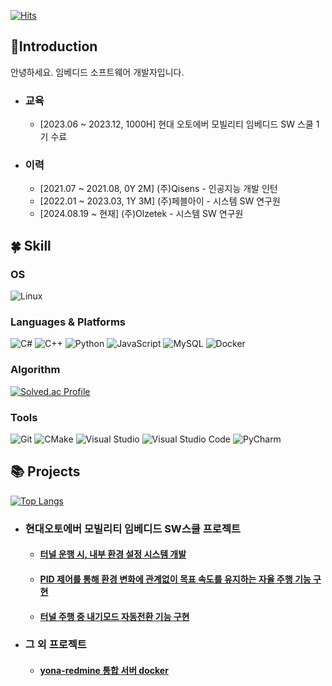 [![Hits](https://hits.seeyoufarm.com/api/count/incr/badge.svg?url=https%3A%2F%2Fgithub.com%2FZWEI0704&count_bg=%23555555&title_bg=%2315C1E3&icon=&icon_color=%23E7E7E7&title=visit&edge_flat=false)](https://hits.seeyoufarm.com) 
## 📝Introduction 

안녕하세요. 임베디드 소프트웨어 개발자입니다.
- ### 교육
  - [2023.06 ~ 2023.12, 1000H] 현대 오토에버 모빌리티 임베디드 SW 스쿨 1기 수료
- ### 이력
  - [2021.07 ~ 2021.08, 0Y 2M] (주)Qisens - 인공지능 개발 인턴
  - [2022.01 ~ 2023.03, 1Y 3M] (주)페블아이 - 시스템 SW 연구원
  - [2024.08.19 ~ 현재] (주)Olzetek - 시스템 SW 연구원

## 🍀 Skill
### OS
![Linux](https://img.shields.io/badge/Linux-FCC624.svg?&style=for-the-badge&logo=Linux&logoColor=black)

### Languages & Platforms
![C#](https://img.shields.io/badge/C%23-512BD4.svg?&style=for-the-badge&logo=Csharp&logoColor=white)
![C++](https://img.shields.io/badge/C/C++-00599c.svg?&style=for-the-badge&logo=cplusplus&logoColor=white)
![Python](https://img.shields.io/badge/Python-3776AB.svg?&style=for-the-badge&logo=Python&logoColor=white)
![JavaScript](https://img.shields.io/badge/JavaScript-F7DF1E.svg?&style=for-the-badge&logo=JavaScript&logoColor=white)
![MySQL](https://img.shields.io/badge/MySQL-4479A1.svg?&style=for-the-badge&logo=MySQL&logoColor=white)
![Docker](https://img.shields.io/badge/Docker-2496ED.svg?&style=for-the-badge&logo=Docker&logoColor=white)

### Algorithm
[![Solved.ac Profile](http://mazassumnida.wtf/api/generate_badge?boj=jyw004499)](https://solved.ac/jyw004499)<br/>

### Tools
![Git](https://img.shields.io/badge/Git-F05032.svg?&style=for-the-badge&logo=Git&logoColor=white)
![CMake](https://img.shields.io/badge/CMake-064F8C.svg?&style=for-the-badge&logo=CMake&logoColor=white)
![Visual Studio](https://img.shields.io/badge/Visual%20Studio-5C2D91.svg?style=for-the-badge&logo=Visual%20Studio&logoColor=white)
![Visual Studio Code](https://img.shields.io/badge/Visual%20Studio%20Code-007ACC.svg?&style=for-the-badge&logo=Visual%20Studio%20Code&logoColor=white)
![PyCharm](https://img.shields.io/badge/PyCharm-000000.svg?&style=for-the-badge&logo=PyCharm&logoColor=white)
  
## 📚 Projects
[![Top Langs](https://github-readme-stats.vercel.app/api/top-langs/?username=ZWEI0704&layout=compact)](https://github.com/ZWEI0704/github-readme-stats)
- ### 현대오토에버 모빌리티 임베디드 SW스쿨 프로젝트
  - #### [터널 운행 시, 내부 환경 설정 시스템 개발](https://github.com/ZWEI0704/esw-school-project-1)
  - #### [PID 제어를 통해 환경 변화에 관계없이 목표 속도를 유지하는 자율 주행 기능 구현](https://github.com/HAMES-4P)
  - #### [터널 주행 중 내기모드 자동전환 기능 구현](https://github.com/ZWEI0704/CANU)

- ### 그 외 프로젝트
  - #### [yona-redmine 통합 서버 docker](https://github.com/ZWEI0704/yona-redmine_docker)
